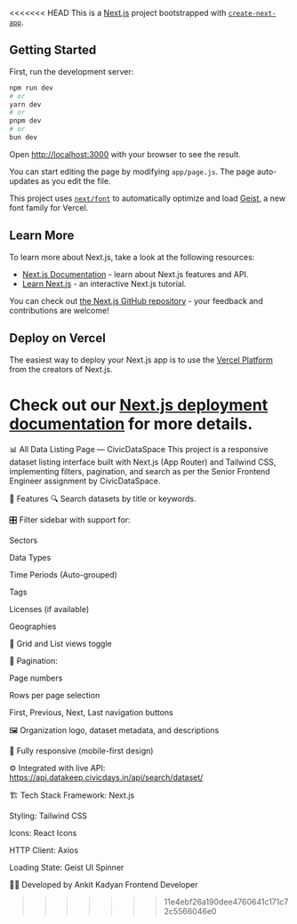 <<<<<<< HEAD
This is a [Next.js](https://nextjs.org) project bootstrapped with [`create-next-app`](https://github.com/vercel/next.js/tree/canary/packages/create-next-app).

## Getting Started

First, run the development server:

```bash
npm run dev
# or
yarn dev
# or
pnpm dev
# or
bun dev
```

Open [http://localhost:3000](http://localhost:3000) with your browser to see the result.

You can start editing the page by modifying `app/page.js`. The page auto-updates as you edit the file.

This project uses [`next/font`](https://nextjs.org/docs/app/building-your-application/optimizing/fonts) to automatically optimize and load [Geist](https://vercel.com/font), a new font family for Vercel.

## Learn More

To learn more about Next.js, take a look at the following resources:

- [Next.js Documentation](https://nextjs.org/docs) - learn about Next.js features and API.
- [Learn Next.js](https://nextjs.org/learn) - an interactive Next.js tutorial.

You can check out [the Next.js GitHub repository](https://github.com/vercel/next.js) - your feedback and contributions are welcome!

## Deploy on Vercel

The easiest way to deploy your Next.js app is to use the [Vercel Platform](https://vercel.com/new?utm_medium=default-template&filter=next.js&utm_source=create-next-app&utm_campaign=create-next-app-readme) from the creators of Next.js.

Check out our [Next.js deployment documentation](https://nextjs.org/docs/app/building-your-application/deploying) for more details.
=======
📊 All Data Listing Page — CivicDataSpace
This project is a responsive dataset listing interface built with Next.js (App Router) and Tailwind CSS, implementing filters, pagination, and search as per the Senior Frontend Engineer assignment by CivicDataSpace.

🚀 Features
🔍 Search datasets by title or keywords.

🎛 Filter sidebar with support for:

Sectors

Data Types

Time Periods (Auto-grouped)

Tags

Licenses (if available)

Geographies

📄 Grid and List views toggle

📄 Pagination:

Page numbers

Rows per page selection

First, Previous, Next, Last navigation buttons

🖼 Organization logo, dataset metadata, and descriptions

📱 Fully responsive (mobile-first design)

⚙️ Integrated with live API: https://api.datakeep.civicdays.in/api/search/dataset/

🏗 Tech Stack
Framework: Next.js

Styling: Tailwind CSS

Icons: React Icons

HTTP Client: Axios

Loading State: Geist UI Spinner

🧑‍💻 Developed by
Ankit Kadyan
Frontend Developer
>>>>>>> 11e4ebf26a190dee4760641c171c72c5566046e0
